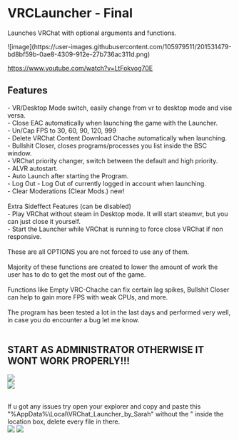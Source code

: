 <!DOCTYPE html>
<html>
   <head>
   </head>
   <body>
   <h1>VRCLauncher - Final</h1>
   <p>Launches VRChat with optional arguments and functions.</p>
      ![image](https://user-images.githubusercontent.com/105979511/201531479-bd8bf59b-0ae8-4309-912e-27b736ac311d.png)

   https://www.youtube.com/watch?v=LtFokvog70E
   <h2>Features</h2>
   <p>
   - VR/Desktop Mode switch, easily change from vr to desktop mode and vise versa. <br />
   - Close EAC automatically when launching the game with the Launcher.<br />
   - Un/Cap FPS to 30, 60, 90, 120, 999<br />
   - Delete VRChat Content Download Chache automatically when launching.<br />
   - Bullshit Closer, closes programs/processes you list inside the BSC window.<br />
   - VRChat priority changer, switch between the default and high priority.<br />
   - ALVR autostart.<br />
   - Auto Launch after starting the Program.<br />
   - Log Out - Log Out of currently logged in account when launching.<br />
   - Clear Moderations (Clear Mods.) new!<br /><br />
   Extra Sideffect Features (can be disabled)<br />
   - Play VRChat without steam in Desktop mode. It will start steamvr, but you can just close it yourself.<br />
   - Start the Launcher while VRChat is running to force close VRChat if non responsive.<br />
   <br />
   These are all OPTIONS you are not forced to use any of them.
   <br />
   <br />
   Majority of these functions are created to lower the amount of work the user has to do to get the most out of the game.<br /><br />
   Functions like Empty VRC-Chache can fix certain lag spikes, Bullshit Closer can help to gain more FPS with weak CPUs, and more.<br /><br />
   The program has been tested a lot in the last days and performed very well, in case you do encounter a bug let me know.<br /><br />
   </p>
   
   <h2>START AS ADMINISTRATOR OTHERWISE IT WONT WORK PROPERLY!!!</h2>
   <img src="https://user-images.githubusercontent.com/105979511/198198758-cd98644c-31bb-46fc-afcf-f6968f867821.png"></img><br/>
   <img src="https://user-images.githubusercontent.com/105979511/198198697-cba05147-8082-4e9e-94c7-00edd659a600.png"></img><br/><br/>
   <p>
   If u got any issues try open your explorer and copy and paste this "%AppData%\Local\VRChat_Launcher_by_Sarah" without the " inside the location box,        delete every file in there.<br/>
   <img src="https://user-images.githubusercontent.com/105979511/200074433-1d710e63-ca17-426b-9b0d-29d499278366.png"> </img>
   <img src="https://user-images.githubusercontent.com/105979511/200074466-6b8b6433-35c5-48d7-b78e-ba0a29fd001a.png"> </img>
   </p>
   
   </body>
</html>
